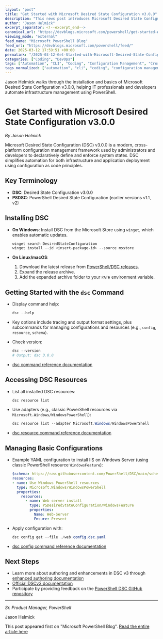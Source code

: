 ```yaml
---
layout: "post"
title: "Get Started with Microsoft Desired State Configuration v3.0.0"
description: "This news post introduces Microsoft Desired State Configuration (DSC) v3.0.0, a cross-platform configuration management framework. It provides a step-by-step guide on how to install DSC across Windows, Linux, and macOS, details key commands for managing configurations, shows how to use and list DSC resources, and demonstrates the process of managing configuration documents, all with practical PowerShell code examples."
author: "Jason Helmick"
excerpt_separator: <!--excerpt_end-->
canonical_url: "https://devblogs.microsoft.com/powershell/get-started-with-dsc-v3/"
viewing_mode: "external"
feed_name: "Microsoft PowerShell Blog"
feed_url: "https://devblogs.microsoft.com/powershell/feed/"
date: 2025-03-12 17:59:51 +00:00
permalink: "/2025-03-12-Get-Started-with-Microsoft-Desired-State-Configuration-v300.html"
categories: ["Coding", "DevOps"]
tags: ["Automation", "CLI", "Coding", "Configuration Management", "Cross Platform", "Desired State Configuration", "DevOps", "DSC", "Dsc Command", "IaC", "IIS", "News", "PowerShell", "PowerShell DSC", "PSDSC", "Resource Adapters", "System Configuration", "V3.0.0", "Windows Server", "YAML"]
tags_normalized: ["automation", "cli", "coding", "configuration management", "cross platform", "desired state configuration", "devops", "dsc", "dsc command", "iac", "iis", "news", "powershell", "powershell dsc", "psdsc", "resource adapters", "system configuration", "v3dot0dot0", "windows server", "yaml"]
---
```


Jason Helmick walks through the installation and basics of Microsoft Desired State Configuration v3.0.0, helping IT professionals and developers automate infrastructure management using PowerShell.<!--excerpt_end-->

# Get Started with Microsoft Desired State Configuration v3.0.0

*By Jason Helmick*

Microsoft Desired State Configuration (DSC) v3.0.0 is a modern, cross-platform configuration management framework used by administrators and developers to declaratively define and enforce system states. DSC simplifies automation for both infrastructure and application deployment using configuration as code principles.

## Key Terminology

- **DSC**: Desired State Configuration v3.0.0
- **PSDSC**: PowerShell Desired State Configuration (earlier versions v1.1, v2)

## Installing DSC

- **On Windows**: Install DSC from the Microsoft Store using `winget`, which enables automatic updates.

  ```powershell
  winget search DesiredStateConfiguration
  winget install --id <insert-package-id> --source msstore
  ```

- **On Linux/macOS**:
  1. Download the latest release from [PowerShell/DSC releases](https://github.com/PowerShell/DSC/releases).
  2. Expand the release archive.
  3. Add the expanded archive folder to your `PATH` environment variable.

## Getting Started with the `dsc` Command

- Display command help:

  ```powershell
  dsc --help
  ```

- Key options include tracing and output format settings, plus subcommands for managing configurations and resources (e.g., `config`, `resource`, `schema`).
- Check version:

  ```powershell
  dsc --version
  # Output: dsc 3.0.0
  ```

- [dsc command reference documentation](https://learn.microsoft.com/powershell/dsc/reference/cli/dsc?view=dsc-3.0&preserveView=true)

## Accessing DSC Resources

- List all installed DSC resources:

  ```powershell
  dsc resource list
  ```

- Use adapters (e.g., classic PowerShell resources via `Microsoft.Windows/WindowsPowerShell`):

  ```powershell
  dsc resource list --adapter Microsoft.Windows/WindowsPowerShell
  ```

- [dsc resource command reference documentation](https://learn.microsoft.com/powershell/dsc/reference/cli/resource/command?view=dsc-3.0&preserveView=true)

## Managing Basic Configurations

- Example YAML configuration to install IIS on Windows Server (using classic PowerShell resource `WindowsFeature`):

  ```yaml
  $schema: https://raw.githubusercontent.com/PowerShell/DSC/main/schemas/2024/04/config/document.json
  resources:
  - name: Use Windows PowerShell resources
    type: Microsoft.Windows/WindowsPowerShell
    properties:
      resources:
        - name: Web server install
          type: PSDesiredStateConfiguration/WindowsFeature
          properties:
            Name: Web-Server
            Ensure: Present
  ```

- Apply configuration with:

  ```powershell
  dsc config get --file ./web.comfig.dsc.yaml
  ```

- [dsc config command reference documentation](https://learn.microsoft.com/powershell/dsc/reference/cli/config/command?view=dsc-3.0&preserveView=true)

## Next Steps

- Learn more about authoring and enhancements in DSC v3 through [enhanced authoring documentation](https://devblogs.microsoft.com/powershell/enhanced-authoring-with-dsc-v3/)
- [Official DSCv3 documentation](https://learn.microsoft.com/powershell/dsc/overview?view=dsc-3.0&preserveView=true)
- Participate by providing feedback on the [PowerShell DSC GitHub repository](https://github.com/PowerShell/DSC)

---

*Sr. Product Manager, PowerShell*

Jason Helmick

This post appeared first on "Microsoft PowerShell Blog". [Read the entire article here](https://devblogs.microsoft.com/powershell/get-started-with-dsc-v3/)
